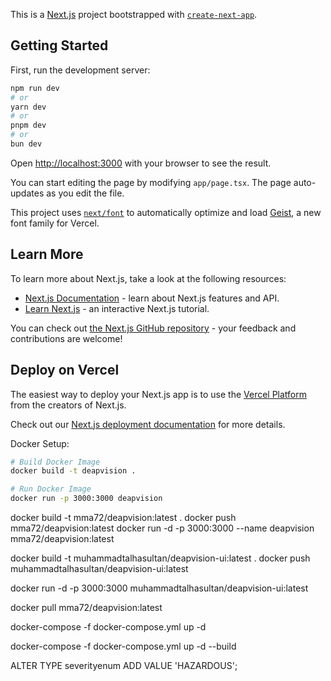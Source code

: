 This is a [Next.js](https://nextjs.org) project bootstrapped with [`create-next-app`](https://nextjs.org/docs/app/api-reference/cli/create-next-app).

## Getting Started

First, run the development server:

```bash
npm run dev
# or
yarn dev
# or
pnpm dev
# or
bun dev
```

Open [http://localhost:3000](http://localhost:3000) with your browser to see the result.

You can start editing the page by modifying `app/page.tsx`. The page auto-updates as you edit the file.

This project uses [`next/font`](https://nextjs.org/docs/app/building-your-application/optimizing/fonts) to automatically optimize and load [Geist](https://vercel.com/font), a new font family for Vercel.

## Learn More

To learn more about Next.js, take a look at the following resources:

- [Next.js Documentation](https://nextjs.org/docs) - learn about Next.js features and API.
- [Learn Next.js](https://nextjs.org/learn) - an interactive Next.js tutorial.

You can check out [the Next.js GitHub repository](https://github.com/vercel/next.js) - your feedback and contributions are welcome!

## Deploy on Vercel

The easiest way to deploy your Next.js app is to use the [Vercel Platform](https://vercel.com/new?utm_medium=default-template&filter=next.js&utm_source=create-next-app&utm_campaign=create-next-app-readme) from the creators of Next.js.

Check out our [Next.js deployment documentation](https://nextjs.org/docs/app/building-your-application/deploying) for more details.


Docker Setup:


```bash
# Build Docker Image
docker build -t deapvision .

# Run Docker Image
docker run -p 3000:3000 deapvision
```

docker build -t mma72/deapvision:latest .
docker push mma72/deapvision:latest
docker run -d -p 3000:3000 --name deapvision mma72/deapvision:latest


docker build -t muhammadtalhasultan/deapvision-ui:latest .
docker push muhammadtalhasultan/deapvision-ui:latest

docker run -d -p 3000:3000 muhammadtalhasultan/deapvision-ui:latest


docker pull mma72/deapvision:latest

docker-compose -f docker-compose.yml up -d

docker-compose -f docker-compose.yml up -d --build

ALTER TYPE severityenum ADD VALUE 'HAZARDOUS';
